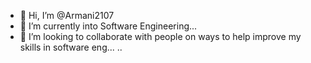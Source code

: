- 👋 Hi, I’m @Armani2107
- 🌱 I’m currently into Software Engineering...
- 💞️ I’m looking to collaborate with people on ways to help improve my skills in software eng...
..

<!---
Armani2107/Armani2107 is a ✨ special ✨ repository because its `README.md` (this file) appears on your GitHub profile.
You can click the Preview link to take a look at your changes.
--->
